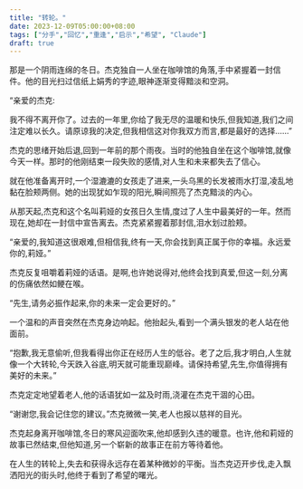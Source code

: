 ```yaml
---
title: "转轮。"
date: 2023-12-09T05:00:00+08:00
tags: ["分手","回忆","重逢","启示","希望", "Claude"]
draft: true
--- 
```


那是一个阴雨连绵的冬日。杰克独自一人坐在咖啡馆的角落,手中紧握着一封信件。他的目光扫过信纸上娟秀的字迹,眼神逐渐变得黯淡和空洞。

“亲爱的杰克:

我不得不离开你了。过去的一年里,你给了我无尽的温暖和快乐,但我知道,我们之间注定难以长久。请原谅我的决定,但我相信这对你我双方而言,都是最好的选择......”

杰克的思绪开始后退,回到一年前的那个雨夜。当时的他独自坐在这个咖啡馆,就像今天一样。那时的他刚结束一段失败的感情,对人生和未来都失去了信心。

就在他准备离开时,一个湿漉漉的女孩走了进来,一头乌黑的长发被雨水打湿,凌乱地黏在脸颊两侧。她的出现犹如乍现的阳光,瞬间照亮了杰克黯淡的内心。

从那天起,杰克和这个名叫莉娅的女孩日久生情,度过了人生中最美好的一年。然而现在,她却在一封信中宣告离去。杰克紧紧握着那封信,泪水划过脸颊。

“亲爱的,我知道这很艰难,但相信我,终有一天,你会找到真正属于你的幸福。永远爱你的,莉娅。”

杰克反复咀嚼着莉娅的话语。是啊,也许她说得对,他终会找到真爱,但这一刻,分离的伤痛依然如鲠在喉。

“先生,请务必振作起来,你的未来一定会更好的。” 

一个温和的声音突然在杰克身边响起。他抬起头,看到一个满头银发的老人站在他面前。

“抱歉,我无意偷听,但我看得出你正在经历人生的低谷。老了之后,我才明白,人生就像一个大转轮,今天跌入谷底,明天就可能重现巅峰。请保持希望,先生,你值得拥有美好的未来。”

杰克定定地望着老人,他的话语犹如一盆及时雨,浇灌在杰克干涸的心田。

“谢谢您,我会记住您的建议。”杰克微微一笑,老人也报以慈祥的目光。

杰克起身离开咖啡馆,冬日的寒风迎面吹来,他却感到久违的暖意。也许,他和莉娅的故事已然结束,但他知道,另一个崭新的故事正在前方等待着他。

在人生的转轮上,失去和获得永远存在着某种微妙的平衡。当杰克迈开步伐,走入飘洒阳光的街头时,他终于看到了希望的曙光。